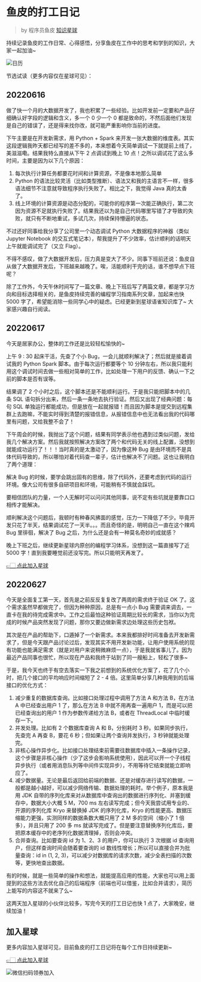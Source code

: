 # 鱼皮的打工日记

> by 程序员鱼皮 [知识星球](https://yupi.icu)

持续记录鱼皮的工作日常、心得感悟，分享鱼皮在工作中的思考和学到的知识，大家一起加油~

![日历](https://xingqiu-tuchuang-1256524210.cos.ap-shanghai.myqcloud.com/1/image-20220630220402921.png)

节选试读（更多内容仅在星球可见）：



## 20220616

做了快一个月的大数据开发了，我也积累了一些经验。比如开发前一定要和产品仔细确认好字段的逻辑和含义，多一个 0 少一个 0 都是致命的，不然后面他们发现是自己的错误了，还是得来找你改，就可能严重影响你当前的进度。

下午主要是在开发新需求，用 Python + Spark 来开发一张大数据的维度表。其实这段逻辑我昨天都已经写的差不多的，本来想着今天简单调试一下就提前上线了，美滋滋嘞。结果我特么直接从下午 2 点调试到晚上 10 点！之所以调试花了这么多时间，主要是因为以下几个原因：

1. 每次执行计算任务都要花时间和计算资源，不是像本地那么简单
2. Python 的语法比较灵活（比如类型推断）、语法又和我的主语言不一样，很多语法细节不注意就导致程序执行失败了。相比之下，我觉得 Java 真的太香了。
3. 线上环境的计算资源是动态分配的，可能你的程序第一次能正确执行，第二次因为资源不足就执行失败了。结果我还以为是自己代码哪里写错了才导致的失败，就只有不断地重试，多试几次，持续保持懵逼的状态。

不过还好同事给我分享了公司里一个动态调试  Python 大数据程序的神器（类似 Jupyter Notebook 的交互式笔记本），帮我提升了不少效率，估计顺利的话明天上午就能调试完了（又立 Flag）。

不得不感叹，做了大数据开发后，压力真是变大了不少。同事下班前还说：鱼皮自从做了大数据开发后，下班越来越晚了。唉，活能顺利干完的话，谁不想早点下班呢？

除了工作外，今天午休时间写了一篇文章、晚上下班后写了两篇文章，都是学习方向和目标选择相关的，是鱼皮持续完善的编程学习指南系列文章，加起来也快 5000 字了，希望能消除一些同学心中的疑虑。已经更新到星球语雀知识库了~ 大家感兴趣自行阅读。



## 20220617


今天是居家办公，整体的工作还是比较轻松愉快的~


上午 9 : 30 起床干活，先查了个小 Bug，一会儿就顺利解决了；然后就是接着调试我的 Python Spark 脚本。由于每次运行都要等个 10 分钟左右，所以我只能利用这个调试时间去做一些相对简单的工作，比如处理一下用户的反馈、确认一下之前的脚本是否有误等。


结果调了 2 个小时之后，这个脚本还是不能顺利运行。于是我只能把脚本中的几条 SQL 语句拆分出来，然后一条一条地去执行验证。然后又出现了经典问题：每句 SQL 单独运行都能成功，但是放在一起就报错！而且因为脚本是提交到远程集群上去跑嘛，不能实时得到清楚的报错信息，从报错信息中也无法看出我的代码哪里有问题，又给我整不会了！


下午周会的时候，我抛出了这个问题，结果有同学表示他也遇到过类似问题，发给我几个解决方案。然后我就按照解决方案改了两个和代码无关的线上配置，没想到就能成功运行了！！！当时真的是太激动了，因为像这种 Bug 是由环境而不是具体代码导致的，所以哪怕对着代码查一辈子，估计也解决不了问题。这也让我明白了两个道理：

解决 Bug 的时候，要学会跳出固有的思维，除了代码外，还要考虑到代码的运行环境。像大公司有很多自研项目和环境，可能稍有不慎就会踩坑。

要相信团队的力量，一个人无解时可以问问其他同事，说不定有些坑就是要靠口口相传才能解决。


顺利解决这个问题后，我顿时有种春风拂面的感觉，压力一下降低了不少。毕竟开发只花了半天，结果调试花了一天半。。。而且奇怪的是，明明自己一直在这个辣鸡 Bug 里徘徊，解决了 Bug 之后，为什么还是会有一种莫名奇妙的成就感？

晚上下班之后，继续更新星球内原创的编程学习体系，没想到这一篇直接写了近 5000 字！直到我要睡觉前还没写完。所以只能明天再发了。

[👉🏻 点此加入星球](/加入星球.md)



## 20220627

今天是全面复工第一天，首先是之前反反复复改了两周的需求终于验证 OK 了。这个需求虽然早都做完了，但因为种种原因，总是有一点小 Bug 需要调来调去，一直卡在我的待完成需求中。工作之后最怕这种验证周期比较长的需求，当你以为完成的时候产品突然发现了问题，那你又要边做新需求边处理这些历史包袱。

其次是在产品的帮助下，口遁掉了一个新需求。本来我都排好时间准备去开发新需求了，但是今天跟产品讨论过后，发现其实不用开发新功能，让用户使用系统的现有功能也能满足需求（就是对用户来说稍微麻烦一点），于是我就省事儿了。因为最近产品同事也很忙，所以现在产品和我终于站到了同一艘船上，轻松了很多~

于是，我今天也终于有空去落实一下我之前想到的系统优化方案了，花了几个小时，把几个接口的平均响应时间缩短了 2 - 4 倍。这里简单分享几种我用到的后端接口的优化方式：

1. 减少重复的数据库查询。比如接口处理过程中调用了方法 A 和方法 B，在方法 A 中已经查出用户 1 了，那么在方法 B 中就不用再查一遍用户 1，而是可以把已经查询出的用户 1 作为参数传递给方法 B，或者在 ThreadLocal 中临时缓存一下。
2. 并发处理。比如有 2 个数据库查询 A 和 B，分别耗时 3 秒。如果同步执行，先查完 A 再查 B，要花  6 秒；但如果让两个查询并发执行，3 秒钟就能处理完。
3. 非核心操作异步化。比如接口处理结束前需要往数据库中插入一条操作记录，这个步骤是非核心操作（少了这步会影响系统使用），因此可以开一个子线程异步执行（或者用消息队列等中间件实现异步），不用等待它结束就能立即响应了。
4. 减少数据量。无论是最后返回给前端的数据、还是对缓存进行读写的数据，一般都是越小越好，可以减少网络传输、数据处理的耗时。举个例子，原本我是用 JDK 自带的序列化库来对从数据库中查询出的数据进行序列化、并塞到缓存中，数据大小大概 5 M，700 ms 左右读写完成；但今天我尝试用专业的、开源的序列化库 Kryo 来替换掉 JDK 的序列化库，Kryo 的性能更高、数据压缩能力更强，实测同样的数据条数大概只用了 2 M 多的空间（缩小了 1 倍多），并且只用了 200 多 ms 就读写完成了。但是要注意替换序列化库后，要把原本缓存中的老序列化数据清理掉，否则会冲突。
5. 合并查询。比如要查询 id 为 1、2、3 的用户，你可以执行 3 次根据 id 查询用户，但这样查询时间会随着要查询的 id 数线性增长；所以可以直接合并为批量查询：id in (1, 2, 3)，可以减少对数据库的请求次数，减少全表扫描的次数等，更快地查出数据。

有的时候，就是一些简单的操作和想法，就能提高应用的性能，大家也可以用上面提到的这些方法去优化自己的后端程序（前端也可以借鉴，比如合并请求），简历上能写的内容这不就来了么~

这两天加入星球的小伙伴比较多，写完今天的打工日记也快 1 点了，大家晚安，继续加油！




## 加入星球

更多内容加入星球可见，目前鱼皮的打工日记将在每个工作日持续更新~

[👉🏻 点此加入星球](/加入星球.md)

![微信扫码领券加入](https://xingqiu-tuchuang-1256524210.cos.ap-shanghai.myqcloud.com/1/%E7%9F%A5%E8%AF%86%E6%98%9F%E7%90%83%E6%89%AB%E7%A0%81.jpeg)
